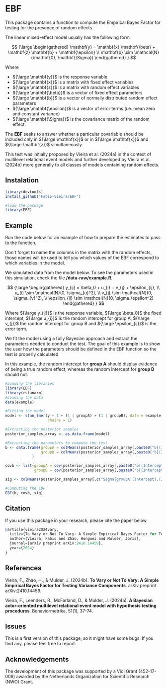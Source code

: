# EBF

This package contains a function to compute the Empirical Bayes Factor for testing for the presence of random effects.

The linear mixed-effect model usually has the following form

$$
{\large
\begin{gathered}
\mathbf{y} = \mathbf{x} \mathbf{\beta} + \mathbf{z} \mathbf{b} + \mathbf{\epsilon} \\
\mathbf{b} \sim \mathcal{N}(\mathbf{0}, \mathbf{\Sigma})
\end{gathered}
}
$$

Where

-   ${\large \mathbf{y}}$ is the response variable
-   ${\large \mathbf{x}}$ is a matrix with fixed effect variables
-   ${\large \mathbf{z}}$ is a matrix with random effect variables
-   ${\large \mathbf{\beta}}$ is a vector of fixed effect parameters
-   ${\large \mathbf{b}}$ is a vector of normally distributed random effect parameters
-   ${\large \mathbf{\epsilon}}$ is a vector of error terms (i.e. mean zero and constant variance)
-   ${\large \mathbf{\Sigma}}$ is the covariance matrix of the random effect.

The **EBF** seeks to answer whether a particular covariable should be included only in ${\large \mathbf{x}}$ or in ${\large \mathbf{x}}$ and ${\large \mathbf{z}}$ simultaneously.

This test was initially proposed by Vieira et al. (2024a) in the context of multilevel relational event models and further developed by Vieira et al. (2024b) more generally to all classes of models containing random effects.

## Instalation

``` r
library(devtools)
install_github("Fabio-Vieira/EBF")

#load the package
library(EBF)
```

## Example

Run the code below for an example of how to prepare the estimates to pass to the function.

Don't forget to name the columns in the matrix with the random effects, those names will be used to tell you which values of the EBF correspond to which variables in the model.

We simulated data from the model below. To see the parameters used in this simulation, check the file **/data-raw/example.R**.

$$
{\large
\begin{gathered}
y_{ij} = \beta_0 + u_{i} + v_{j} + \epsilon_{ij}, \\
u_{i} \sim \mathcal{N}(0, \sigma_{u}^2), \\
v_{j} \sim \mathcal{N}(0, \sigma_{v}^2), \\
\epsilon_{ij} \sim \mathcal{N}(0, \sigma_\epsilon^2)
\end{gathered}
}
$$

Where ${\large y_{ij}}$ is the response variable, ${\large \beta_0}$ the fixed intercept, ${\large u_{i}}$ is the random intercept for group A, ${\large v_{j}}$ the random intercept for group B and ${\large \epsilon_{ij}}$ is the error term.

We fit the model using a fully Bayesian approach and extract the parameters needed to conduct the test. The goal of this example is to show the user how the parameters should be defined in the EBF function so the test is properly calculated.

In this example, the random intercept for **group A** should display evidence of being a true random effect, whereas the random intercept for **group B** should not.

``` r
#Loading the libraries
library(EBF)
library(rstanarm)
#Loading the data
data(example)

#Fitting the model
model <- stan_lmer(y ~ 1 + (1 | groupA) + (1 | groupB), data = example,
                   chains = 1)

#Extracting the posterior samples
posterior_samples_array <- as.data.frame(model)

#Extracting the parameters to compute the test
b <- data.frame(groupA = colMeans(posterior_samples_array[,paste0("b[(Intercept) groupA:", 1:10, "]")]), #group A
                groupB = colMeans(posterior_samples_array[,paste0("b[(Intercept) groupB:", 1:10, "]")]) #group B
            )

covb <- list(groupA = cov(posterior_samples_array[,paste0("b[(Intercept) groupA:", 1:10, "]")]),
             groupB = cov(posterior_samples_array[,paste0("b[(Intercept) groupB:", 1:10, "]")]))

sig <- colMeans(posterior_samples_array[,c("Sigma[groupA:(Intercept),(Intercept)]","Sigma[groupB:(Intercept),(Intercept)]")])

#Computing the EBF
EBF(b, covb, sig)
```

## Citation

If you use this package in your research, please cite the paper below.

``` r
@article{vieira2024vary,
  title={To Vary or Not To Vary: A Simple Empirical Bayes Factor for Testing Variance Components},
  author={Vieira, Fabio and Zhao, Hongwei and Mulder, Joris},
  journal={arXiv preprint arXiv:2410.14459},
  year={2024}
}
```

## References

Vieira, F., Zhao, H., & Mulder, J. (2024b). **To Vary or Not To Vary: A Simple Empirical Bayes Factor for Testing Variance Components**. arXiv preprint arXiv:2410.14459.

Vieira, F., Leenders, R., McFarland, D., & Mulder, J. (2024a). **A Bayesian actor-oriented multilevel relational event model with hypothesis testing procedures**. Behaviormetrika, 51(1), 37-74.

## Issues

This is a first version of this package, so it might have some bugs. If you find any, please feel free to report.

## Acknowledgements

The development of this package was supported by a Vidi Grant (452-17-006) awarded by the Netherlands Organization for Scientific Research (NWO) Grant.
